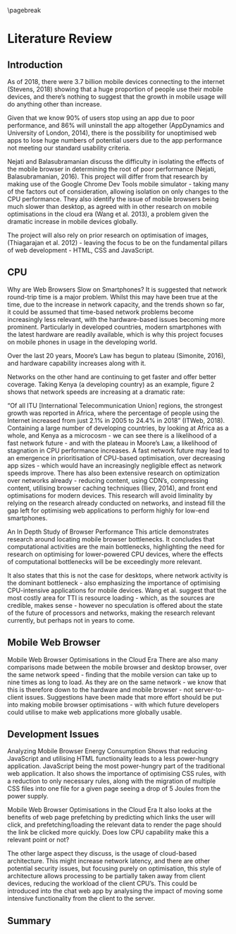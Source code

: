 \pagebreak

# Literature Review

## Introduction
As of 2018, there were 3.7 billion mobile devices connecting to the internet (Stevens, 2018) showing that a huge proportion of people use their mobile devices, and there’s nothing to suggest that the growth in mobile usage will do anything other than increase.

Given that we know 90% of users stop using an app due to poor performance, and 86% will uninstall the app altogether (AppDynamics and University of London, 2014), there is the possibility for unoptimised web apps to lose huge numbers of potential users due to the app performance not meeting our standard usability criteria.

Nejati and Balasubramanian discuss the difficulty in isolating the effects of the mobile browser in determining the root of poor performance (Nejati, Balasubramanian, 2016). This project will differ from that research by making use of the Google Chrome Dev Tools mobile simulator - taking many of the factors out of consideration, allowing isolation on only changes to the CPU performance. They also identify the issue of mobile browsers being much slower than desktop, as agreed with in other research on mobile optimisations in the cloud era (Wang et al. 2013), a problem given the dramatic increase in mobile devices globally.

The project will also rely on prior research on optimisation of images, (Thiagarajan et al. 2012) - leaving the focus to be on the fundamental pillars of web development - HTML, CSS and JavaScript.

## CPU

Why are Web Browsers Slow on Smartphones?
It is suggested that network round-trip time is a major problem. Whilst this may have been true at the time, due to the increase in network capacity, and the trends shown so far, it could be assumed that time-based network problems become increasingly less relevant, with the hardware-based issues becoming more prominent. Particularly in developed countries, modern smartphones with the latest hardware are readily available, which is why this project focuses on mobile phones in usage in the developing world.

Over the last 20 years, Moore’s Law has begun to plateau (Simonite, 2016), and hardware capability increases along with it. 

Networks on the other hand are continuing to get faster and offer better coverage.  Taking Kenya (a developing country) as an example, figure 2 shows that network speeds are increasing at a dramatic rate:

“Of all ITU [International Telecommunication Union] regions, the strongest growth was reported in Africa, where the percentage of people using the Internet increased from just 2.1% in 2005 to 24.4% in 2018” (ITWeb, 2018). Containing a large number of developing countries, by looking at Africa as a whole, and Kenya as a microcosm - we can see there is a likelihood of a fast network future - and with the plateau in Moore’s Law, a likelihood of stagnation in CPU performance increases. 
A fast network future may lead to an emergence in prioritisation of CPU-based optimisation, over decreasing app sizes - which would have an increasingly negligible effect as network speeds improve. There has also been extensive research on optimization over networks already - reducing content, using CDN’s, compressing content, utilising browser caching techniques (Iliev, 2014), and front end optimisations for modern devices. This research will avoid liminality by relying on the research already conducted on networks, and instead fill the gap left for optimising web applications to perform highly for low-end smartphones.

An In Depth Study of Browser Performance
This article demonstrates research around locating mobile browser bottlenecks. It concludes that computational activities are the main bottlenecks, highlighting the need for research on optimising for lower-powered CPU devices, where the effects of computational bottlenecks will be be exceedingly more relevant.

 It also states that this is not the case for desktops, where network activity is the dominant bottleneck - also emphasizing the importance of optimising CPU-intensive applications for mobile devices. Wang et al. suggest that the most costly area for TTI is resource loading - which, as the sources are credible, makes sense - however no speculation is offered about the state of the future of processors and networks, making the research relevant currently, but perhaps not in years to come.

## Mobile Web Browser

Mobile Web Browser Optimisations in the Cloud Era
There are also many comparisons made between the mobile browser and desktop browser, over the same network speed - finding that the mobile version can take up to nine times as long to load. As they are on the same network - we know that this is therefore down to the hardware and mobile browser - not server-to-client issues. Suggestions have been made that more effort should be put into making mobile browser optimisations - with which future developers could utilise to make web applications more globally usable.

## Development Issues

Analyzing Mobile Browser Energy Consumption
Shows that reducing JavaScript and utilising HTML functionality leads to a less power-hungry application. JavaScript being the most power-hungry part of the traditional web application. It also shows the importance of optimising CSS rules, with a reduction to only necessary rules, along with the migration of multiple CSS files into one file for a given page seeing a drop of 5 Joules from the power supply.

Mobile Web Browser Optimisations in the Cloud Era
It also looks at the benefits of web page prefetching by predicting which links the user will click, and prefetching/loading the relevant data to render the page should the link be clicked more quickly. Does low CPU capability make this a relevant point or not? 

The other large aspect they discuss, is the usage of cloud-based architecture. This might increase network latency, and there are other potential security issues, but focusing purely on optimisation, this style of architecture allows processing to be partially taken away from client devices, reducing the workload of the client CPU’s. This could be introduced into the chat web app by analysing the impact of moving some intensive functionality from the client to the server.


## Summary

